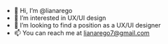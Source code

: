 - 👋 Hi, I’m @lianarego
- 👀 I’m interested in UX/UI design
- 💞️ I’m looking to find a position as a UX/UI designer
- 📫 You can reach me at lianarego7@gmail.com

<!---
lianarego/lianarego is a ✨ special ✨ repository because its `README.md` (this file) appears on your GitHub profile.
You can click the Preview link to take a look at your changes.
--->

